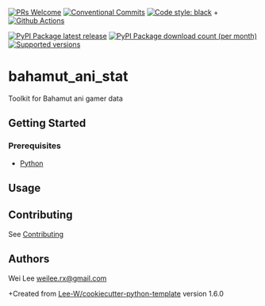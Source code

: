 [![PRs Welcome](https://img.shields.io/badge/PRs-welcome-brightgreen.svg?style=flat-square)](http://makeapullrequest.com)
[![Conventional Commits](https://img.shields.io/badge/Conventional%20Commits-1.0.0-yellow.svg?style=flat-square)](https://conventionalcommits.org)
[![Code style: black](https://img.shields.io/badge/code%20style-black-000000.svg)](https://github.com/psf/black)
+[![Github Actions](git@github.com:Lee-W/bahamut_ani_stat.git/actions/workflows/python-check.yaml/badge.svg)](git@github.com:Lee-W/bahamut_ani_stat.git/actions/workflows/python-check.yaml)

[![PyPI Package latest release](https://img.shields.io/pypi/v/bahamut_ani_stat.svg?style=flat-square)](https://pypi.org/project/bahamut_ani_stat/)
[![PyPI Package download count (per month)](https://img.shields.io/pypi/dm/bahamut_ani_stat?style=flat-square)](https://pypi.org/project/bahamut_ani_stat/)
[![Supported versions](https://img.shields.io/pypi/pyversions/bahamut_ani_stat.svg?style=flat-square)](https://pypi.org/project/bahamut_ani_stat/)


# bahamut_ani_stat

Toolkit for Bahamut ani gamer data

## Getting Started

### Prerequisites
* [Python](https://www.python.org/downloads/)

## Usage


## Contributing
See [Contributing](contributing.md)

## Authors
Wei Lee <weilee.rx@gmail.com>


+Created from [Lee-W/cookiecutter-python-template](https://github.com/Lee-W/cookiecutter-python-template/tree/1.6.0) version 1.6.0
